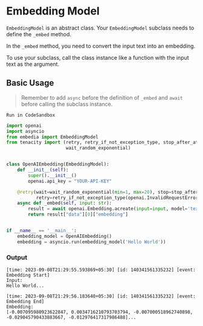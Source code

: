 # Embedding Model

`EmbeddingModel` is an abstract class. Your `EmbeddingModel` subclass needs to define the `_embed` method.

In the `_embed` method, you need to convert the input text into an embedding.

To use your subclass, call the class instance like a function with the input text as the argument.

## Basic Usage

> Remember to add `async` before the definition of `_embed` and `await` before calling the subclass instance.

`Run in CodeSandbox`

```python
import openai
import asyncio
from embedia import EmbeddingModel
from tenacity import (retry, retry_if_not_exception_type, stop_after_attempt,
                      wait_random_exponential)


class OpenAIEmbedding(EmbeddingModel):
    def __init__(self):
        super().__init__()
        openai.api_key = "YOUR-API-KEY"

    @retry(wait=wait_random_exponential(min=1, max=20), stop=stop_after_attempt(6),
           retry=retry_if_not_exception_type(openai.InvalidRequestError))
    async def _embed(self, input: str):
        result = await openai.Embedding.acreate(input=input, model='text-embedding-ada-002')
        return result["data"][0]["embedding"]


if __name__ == '__main__':
    embedding_model = OpenAIEmbedding()
    embedding = asyncio.run(embedding_model('Hello World'))
```

### Output
```
[time: 2023-09-08T21:29:55.593869+05:30] [id: 140341561335232] [event: Embedding Start]
Input:
Hello World...

[time: 2023-09-08T21:29:56.183640+05:30] [id: 140341561335232] [event: Embedding End]
Embedding:
[-0.007095980923622847, 0.0034716210793703794, -0.007000518962740898, -0.029045790433883667, -0.012976417317986488]...
```
